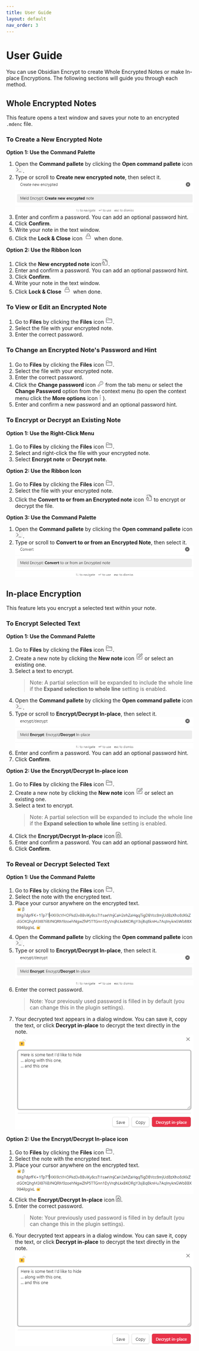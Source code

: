 ```yaml
---
title: User Guide
layout: default
nav_order: 3
---
```


# User Guide 

You can use Obsidian Encrypt to create Whole Encrypted Notes or make In-place Encryptions. The following sections will guide you through each method.

## Whole Encrypted Notes

This feature opens a text window and saves your note to an encrypted `.mdenc` file.

### To Create a New Encrypted Note

**Option 1: Use the Command Palette**

1. Open the **Command pallete** by clicking the **Open command pallete** icon ![command_pallete](assets/cmd_pal_ico.png).
2. Type or scroll to **Create new encrypted note**, then select it.
   ![create_new](assets/cre_new_enc.png)
3. Enter and confirm a password. You can add an optional password hint. 
4. Click **Confirm**.
5. Write your note in the text window. 
6. Click the **Lock & Close** icon ![lock_and_close](assets/loc_clo_ico.png) when done. 

**Option 2: Use the Ribbon Icon**

1. Click the **New encrypted note** icon![new_encrypted_note](assets/new_enc_ico.png). 
2. Enter and confirm a password. You can add an optional password hint. 
3. Click **Confirm**.
4. Write your note in the text window. 
5. Click **Lock & Close** ![lock_and_close](assets/loc_clo_ico.png) when done.

### To View or Edit an Encrypted Note

1. Go to **Files** by clicking the **Files** icon ![files](assets/fil_ico.png). 
2. Select the file with your encrypted note. 
3. Enter the correct password. 

### To Change an Encrypted Note's Password and Hint

1. Go to **Files** by clicking the **Files** icon ![files](assets/fil_ico.png).  
2. Select the file with your encrypted note. 
3. Enter the correct password. 
4. Click the **Change password** icon ![change_password](assets/cha_pas_ico.png) from the tab menu or select the **Change Password** option from the context menu (to open the context menu click the **More options** icon![more_options](assets/mor_opt_ico.png)). 
5. Enter and confirm a new password and an optional password hint.

### To Encrypt or Decrypt an Existing Note

**Option 1: Use the Right-Click Menu**

1. Go to **Files** by clicking the **Files** icon ![files](assets/fil_ico.png). 
2. Select and right-click the file with your encrypted note.
3. Select **Encrypt note** or **Decrypt note**.

**Option 2: Use the Ribbon Icon**

1. Go to **Files** by clicking the **Files** icon ![files](assets/fil_ico.png).
2. Select the file with your encrypted note. 
3. Click the **Convert to or from an Encrypted note** icon ![new_encrypted_note](assets/new_enc_ico.png) to encrypt or decrypt the file.

**Option 3: Use the Command Palette**

1. Open the **Command pallete** by clicking the **Open command pallete** icon ![command_pallete](assets/cmd_pal_ico.png).
2. Type or scroll to **Convert to or from an Encrypted Note**, then select it.
   ![convert](assets/convert.png)

## In-place Encryption

This feature lets you encrypt a selected text within your note.

### To Encrypt Selected Text

**Option 1: Use the Command Palette**

1. Go to **Files** by clicking the **Files** icon ![files](assets/fil_ico.png). 
2. Create a new note by clicking the **New note** icon ![new_note](assets/new_not_ico.png) or select an existing one.
3. Select a text to encrypt. 
    > Note: A partial selection will be expanded to include the whole line if the **Expand selection to whole line** setting is enabled.
4. Open the **Command pallete** by clicking the **Open command pallete** icon ![command_pallete](assets/cmd_pal_ico.png).
5. Type or scroll to **Encrypt/Decrypt In-place**, then select it. 
   ![encrypt_inplace](assets/enc_inplace.png)
6. Enter and confirm a password. You can add an optional password hint.
7. Click **Confirm**.

**Option 2: Use the Encrypt/Decrypt In-place icon**

1. Go to **Files** by clicking the **Files** icon ![files](assets/fil_ico.png). 
2. Create a new note by clicking the **New note** icon ![new_note](assets/new_not_ico.png) or select an existing one.
3. Select a text to encrypt. 
    > Note: A partial selection will be expanded to include the whole line if the **Expand selection to whole line** setting is enabled.
4. Click the **Encrypt/Decrypt In-place** icon ![encrypt_inplace](assets/enc_inp_ico.png).
5. Enter and confirm a password. You can add an optional password hint.
6. Click **Confirm**.

### To Reveal or Decrypt Selected Text 

**Option 1: Use the Command Palette**

1. Go to **Files** by clicking the **Files** icon ![files](assets/fil_ico.png). 
2. Select the note with the encrypted text. 
3. Place your cursor anywhere on the encrypted text.
   ![encrypted_text](assets/enc_text.png)
4. Open the **Command pallete** by clicking the **Open command pallete** icon ![command_pallete](assets/cmd_pal_ico.png).
5. Type or scroll to **Encrypt/Decrypt In-place**, then select it. 
   ![encrypt_inplace](assets/enc_inplace.png)
6. Enter the correct password. 
   > Note: Your previously used password is filled in by default (you can change this in the plugin settings).
7. Your decrypted text appears in a dialog window. You can save it, copy the text, or click **Decrypt in-place** to decrypt the text directly in the note.
   ![dialog_window](assets/dia_win.png)
   
**Option 2: Use the Encrypt/Decrypt In-place icon**

1. Go to **Files** by clicking the **Files** icon ![files](assets/fil_ico.png). 
2. Select the note with the encrypted text. 
3. Place your cursor anywhere on the encrypted text.
   ![encrypted_text](assets/enc_text.png)
4. Click the **Encrypt/Decrypt In-place** icon ![encrypt_inplace](assets/enc_inp_ico.png).
5. Enter the correct password. 
   > Note: Your previously used password is filled in by default (you can change this in the plugin settings).
6. Your decrypted text appears in a dialog window. You can save it, copy the text, or click **Decrypt in-place** to decrypt the text directly in the note.
   ![dialog_window](assets/dia_win.png)
   


